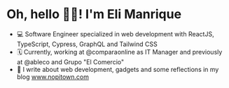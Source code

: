 # Oh, hello 👋🏻! I'm Eli Manrique

- 💻 Software Engineer specialized in web development with ReactJS, TypeScript, Cypress, GraphQL and Tailwind CSS
- 🗓 Currently, working at @comparaonline as IT Manager and previously at @ableco and Grupo "El Comercio"
- 📝 I write about web development, gadgets and some reflections in my blog www.nopitown.com

